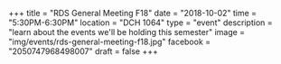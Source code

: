 +++
title = "RDS General Meeting F18"
date = "2018-10-02"
time = "5:30PM-6:30PM"
location = "DCH 1064"
type = "event"
description = "learn about the events we'll be holding this semester"
image = "img/events/rds-general-meeting-f18.jpg"
facebook = "2050747968498007"
draft = false
+++

